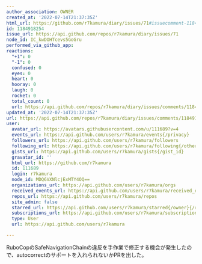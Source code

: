 ```yaml
---
author_association: OWNER
created_at: '2022-07-14T21:37:35Z'
html_url: https://github.com/r7kamura/diary/issues/71#issuecomment-1184918254
id: 1184918254
issue_url: https://api.github.com/repos/r7kamura/diary/issues/71
node_id: IC_kwDOHTcevs5GoGru
performed_via_github_app: 
reactions:
  "+1": 0
  "-1": 0
  confused: 0
  eyes: 0
  heart: 0
  hooray: 0
  laugh: 0
  rocket: 0
  total_count: 0
  url: https://api.github.com/repos/r7kamura/diary/issues/comments/1184918254/reactions
updated_at: '2022-07-14T21:37:35Z'
url: https://api.github.com/repos/r7kamura/diary/issues/comments/1184918254
user:
  avatar_url: https://avatars.githubusercontent.com/u/111689?v=4
  events_url: https://api.github.com/users/r7kamura/events{/privacy}
  followers_url: https://api.github.com/users/r7kamura/followers
  following_url: https://api.github.com/users/r7kamura/following{/other_user}
  gists_url: https://api.github.com/users/r7kamura/gists{/gist_id}
  gravatar_id: ''
  html_url: https://github.com/r7kamura
  id: 111689
  login: r7kamura
  node_id: MDQ6VXNlcjExMTY4OQ==
  organizations_url: https://api.github.com/users/r7kamura/orgs
  received_events_url: https://api.github.com/users/r7kamura/received_events
  repos_url: https://api.github.com/users/r7kamura/repos
  site_admin: false
  starred_url: https://api.github.com/users/r7kamura/starred{/owner}{/repo}
  subscriptions_url: https://api.github.com/users/r7kamura/subscriptions
  type: User
  url: https://api.github.com/users/r7kamura

---
```

RuboCopのSafeNavigationChainの違反を手作業で修正する機会が発生したので、autocorrectのサポートを入れられないかPRを出した。